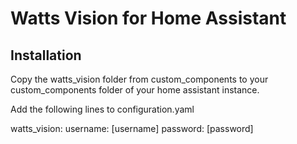 # Watts Vision for Home Assistant

## Installation

Copy the watts_vision folder from custom_components to your custom_components folder of your home assistant instance.

Add the following lines to configuration.yaml

watts_vision:
  username: [username]
  password: [password]

